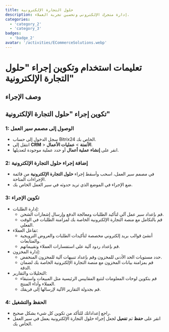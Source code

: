 ```yaml
---
title: حلول التجارة الإلكترونية
description: إدارة متجرك الإلكتروني وتحسين تجربة العملاء.
categories: 
  - 'category_2'
  - 'category_3'
badges: 
  - 'badge_2'
avatar: '/activities/ECommerceSolutions.webp'
---
```

# تعليمات استخدام وتكوين إجراء "حلول التجارة الإلكترونية"

## وصف الإجراء

## **تكوين إجراء "حلول التجارة الإلكترونية"**

### 1: الوصول إلى مصمم سير العمل
- سجل الدخول إلى حساب Bitrix24 الخاص بك.
- انتقل إلى **CRM** > **الأتمتة** > **عمليات الأعمال**.
- انقر على **إنشاء عملية أعمال** أو حدد عملية موجودة لتعديلها.

### 2: إضافة إجراء حلول التجارة الإلكترونية
- في مصمم سير العمل، اسحب وأسقط إجراء **حلول التجارة الإلكترونية** من قائمة الإجراءات المتاحة.
- ضع الإجراء في الموضع الذي تريد حدوثه في سير العمل الخاص بك.

### 3: تكوين الإجراء
- إدارة الطلبات:
  - قم بإعداد سير عمل آلي لتأكيد الطلبات ومعالجة الدفع وإرسال إشعارات الشحن.
  - قم بالتكامل مع منصة التجارة الإلكترونية الخاصة بك لمزامنة الطلبات في الوقت الفعلي.
- تفاعل العملاء:
  - أنشئ قوالب بريد إلكتروني مخصصة لتأكيدات الطلبات والعروض الترويجية والمتابعات.
  - قم بإعداد ردود آلية على استفسارات العملاء وتقييماتهم.
- إدارة المخزون:
  - حدد مستويات الحد الأدنى للمخزون وقم بإعداد تنبيهات آلية للمخزون المنخفض.
  - قم بمزامنة بيانات المخزون مع منصة التجارة الإلكترونية الخاصة بك لضمان الدقة.
- التحليلات والتقارير:
  - قم بتكوين لوحات المعلومات لتتبع المقاييس الرئيسية مثل المبيعات واستبقاء العملاء وأداء المنتج.
  - قم بجدولة التقارير الآلية لإرسالها إلى فريقك.

### 4: الحفظ والتشغيل
- راجع إعداداتك للتأكد من تكوين كل شيء بشكل صحيح.
- انقر على **حفظ** ثم **تفعيل** لجعل إجراء حلول التجارة الإلكترونية يعمل في سير العمل الخاص بك.